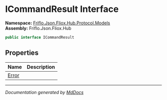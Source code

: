 ﻿<!--  
  <auto-generated>   
    The contents of this file were generated by a tool.  
    Changes to this file may be list if the file is regenerated  
  </auto-generated>   
-->

# ICommandResult Interface

**Namespace:** [Friflo.Json.Fliox.Hub.Protocol.Models](../index.md)  
**Assembly:** Friflo.Json.Fliox.Hub

```csharp
public interface ICommandResult
```

## Properties

| Name                         | Description |
| ---------------------------- | ----------- |
| [Error](properties/Error.md) |             |

___

*Documentation generated by [MdDocs](https://github.com/ap0llo/mddocs)*

